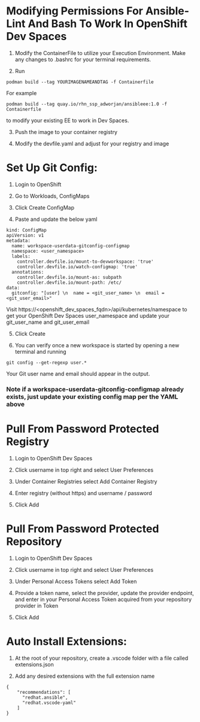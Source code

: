 # Modifying Permissions For Ansible-Lint And Bash To Work In OpenShift Dev Spaces

1) Modify the ContainerFile to utilize your Execution Environment. Make any changes to .bashrc for your terminal requirements.

2) Run 
```
podman build --tag YOURIMAGENAMEANDTAG -f Containerfile 
```
For example
```
podman build --tag quay.io/rhn_ssp_adworjan/ansibleee:1.0 -f Containerfile 
```
to modify your existing EE to work in Dev Spaces. 

3) Push the image to your container registry

4) Modify the devfile.yaml and adjust for your registry and image

# Set Up Git Config:

1) Login to OpenShift

2) Go to Workloads, ConfigMaps

3) Click Create ConfigMap

4) Paste and update the below yaml
```
kind: ConfigMap
apiVersion: v1
metadata:
  name: workspace-userdata-gitconfig-configmap
  namespace: <user_namespace> 
  labels:
    controller.devfile.io/mount-to-devworkspace: 'true'
    controller.devfile.io/watch-configmap: 'true'
  annotations:
    controller.devfile.io/mount-as: subpath
    controller.devfile.io/mount-path: /etc/
data:
  gitconfig: "[user] \n  name = <git_user_name> \n  email = <git_user_email>" 
```
Visit https://<openshift_dev_spaces_fqdn>/api/kubernetes/namespace to get your OpenShift Dev Spaces user_namespace and update your git_user_name and git_user_email

5) Click Create

6) You can verify once a new workspace is started by opening a new terminal and running

```
git config --get-regexp user.*
```

Your Git user name and email should appear in the output.

### Note if a workspace-userdata-gitconfig-configmap already exists, just update your existing config map per the YAML above

# Pull From Password Protected Registry

1) Login to OpenShift Dev Spaces

2) Click username in top right and select User Preferences

3) Under Container Registries select Add Container Registry

4) Enter registry (without https) and username / password

5) Click Add

# Pull From Password Protected Repository

1) Login to OpenShift Dev Spaces

2) Click username in top right and select User Preferences

3) Under Personal Access Tokens select Add Token

4) Provide a token name, select the provider, update the provider endpoint, and enter in your Personal Access Token acquired from your repository provider in Token

5) Click Add

# Auto Install Extensions:

1) At the root of your repository, create a .vscode folder with a file called extensions.json

2) Add any desired extensions with the full extension name

```
{
    "recommendations": [
      "redhat.ansible",
      "redhat.vscode-yaml"
    ]
}
```